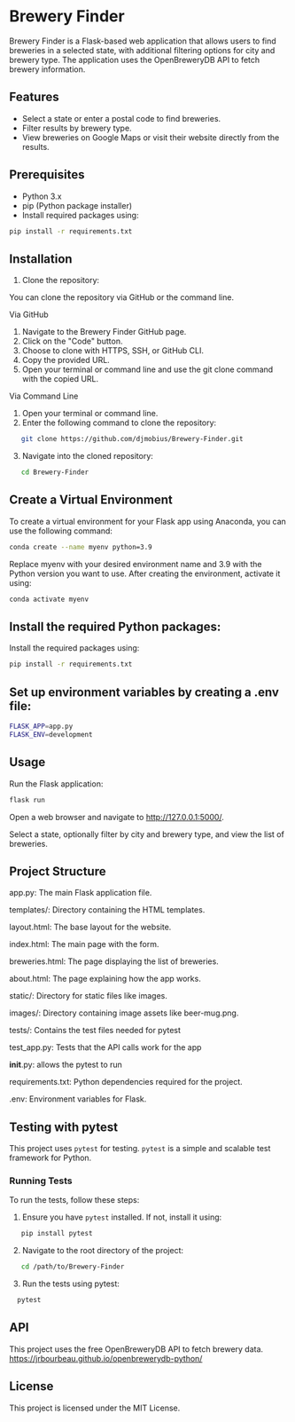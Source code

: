 # Brewery Finder

Brewery Finder is a Flask-based web application that allows users to find breweries in a selected state, with additional filtering options for city and brewery type. The application uses the OpenBreweryDB API to fetch brewery information.

## Features

- Select a state or enter a postal code to find breweries.
- Filter results by brewery type.
- View breweries on Google Maps or visit their website directly from the results.

## Prerequisites

- Python 3.x
- pip (Python package installer)
- Install required packages using:

```bash
pip install -r requirements.txt
```

## Installation

1. Clone the repository:

You can clone the repository via GitHub or the command line.

Via GitHub
   1. Navigate to the Brewery Finder GitHub page.
   2. Click on the "Code" button.
   3. Choose to clone with HTTPS, SSH, or GitHub CLI.
   4. Copy the provided URL.
   5. Open your terminal or command line and use the git clone command with the copied URL.

Via Command Line
   1. Open your terminal or command line.
   2. Enter the following command to clone the repository:

```bash
   git clone https://github.com/djmobius/Brewery-Finder.git
```
   3. Navigate into the cloned repository:

```bash
   cd Brewery-Finder
```


## Create a Virtual Environment
   
   To create a virtual environment for your Flask app using Anaconda, you can use the following command:

   ```bash
   conda create --name myenv python=3.9
   ```

   Replace myenv with your desired environment name and 3.9 with the Python version you want to use. After creating the environment, activate it using:

   ```bash
   conda activate myenv
   ```

## Install the required Python packages:
   
   Install the required packages using:

   ```bash
   pip install -r requirements.txt
   ```


## Set up environment variables by creating a .env file:
   
   ```bash
   FLASK_APP=app.py
   FLASK_ENV=development
   ```

## Usage

Run the Flask application:

   ```bash
   flask run
   ```

Open a web browser and navigate to http://127.0.0.1:5000/.

Select a state, optionally filter by city and brewery type, and view the list of breweries.


## Project Structure

app.py: The main Flask application file.

templates/: Directory containing the HTML templates.

   layout.html: The base layout for the website.

   index.html: The main page with the form.

   breweries.html: The page displaying the list of breweries.

   about.html: The page explaining how the app works.

static/: Directory for static files like images.

   images/: Directory containing image assets like beer-mug.png.

tests/: Contains the test files needed for pytest

   test_app.py: Tests that the API calls work for the app

   __init__.py: allows the pytest to run

requirements.txt: Python dependencies required for the project.

.env: Environment variables for Flask.


## Testing with pytest

This project uses `pytest` for testing. `pytest` is a simple and scalable test framework for Python.

### Running Tests

To run the tests, follow these steps:

1. Ensure you have `pytest` installed. If not, install it using:

```bash
   pip install pytest
   ```

2. Navigate to the root directory of the project:
   
```bash
   cd /path/to/Brewery-Finder
   ```

3. Run the tests using pytest:

 ```bash
   pytest
   ```

## API

This project uses the free OpenBreweryDB API to fetch brewery data.
https://jrbourbeau.github.io/openbrewerydb-python/

## License

This project is licensed under the MIT License.



